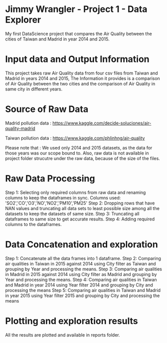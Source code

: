 # Jimmy Wrangler - Project 1 - Data Explorer

My first DataScience project that compares the Air Quality between the cities of Taiwan and Madrid in year 2014 and 2015.

# Input data and Output Information

This project takes raw Air Quality data from four csv files from Taiwan and Madrid in years 2014 and 2015, 
The Information it provides is a comparison of Air Quality between the two cities and the comparison of Air Quality in same city in different years.

# Source of Raw Data

Madrid pollution data : https://www.kaggle.com/decide-soluciones/air-quality-madrid

Taiwan pollution data : https://www.kaggle.com/phlinhng/air-quality

Please note that : We used only 2014 and 2015 datasets, as the data for those years was our scope bound to.
Also, raw data is not available in project folder strucutre under the raw data, because of the size of the files.

# Raw Data Processing

Step 1: Selecting only required columns from raw data and renaming columns to keep the dataframes in sync. 
        Columns used: 'SO2','CO','O3','NO','NO2','PM10','PM25'
Step 2: Dropping rows that have NAN values and truncating all data sets to least possible size among all the datasets to keep the datasets of same size.
Step 3: Truncating all dataframes to same size to get accurate results.
Step 4: Adding required columns to the dataframes.

# Data Concatenation and exploration

Step 1: Concatenate all the data frames into 1 dataframe.
Step 2: Comparing air qualities in Taiwan in 2015 against 2014 using City filter as Taiwan and grouping by Year and processing the means.
Step 3: Comparing air qualities in Madrid in 2015 against 2014 using City filter as Madrid and grouping by Year and processing the means.
Step 4: Comparing air qualities in Taiwan and Madrid in year 2014 using Year filter 2014 and grouping by City and processing the means
Step 5: Comparing air qualities in Taiwan and Madrid in year 2015 using Year filter 2015 and grouping by City and processing the means

# Plotting and exploration results

All the results are plotted and available in reports folder.
